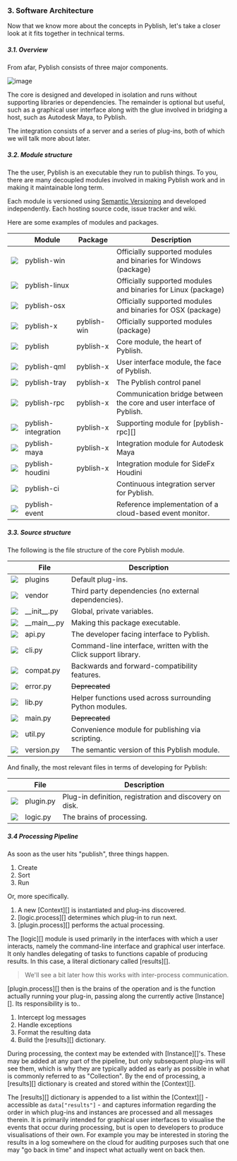 
### 3. Software Architecture

Now that we know more about the concepts in Pyblish, let's take a closer look at it fits together in technical terms.

##### 3.1. Overview

From afar, Pyblish consists of three major components.

![image](https://cloud.githubusercontent.com/assets/2152766/11087036/b66da078-884e-11e5-8568-f6a5e54382ac.png)

The core is designed and developed in isolation and runs without supporting libraries or dependencies. The remainder is optional but useful, such as a graphical user interface along with the glue involved in bridging a host, such as Autodesk Maya, to Pyblish.

The integration consists of a server and a series of plug-ins, both of which we will talk more about later.

##### 3.2. Module structure

The the user, Pyblish is an executable they run to publish things. To you, there are many decoupled modules involved in making Pyblish work and in making it maintainable long term.

Each module is versioned using [Semantic Versioning][semver] and developed independently. Each hosting source code, issue tracker and wiki.

[semver]: http://semver.org/

Here are some examples of modules and packages.

<table>
<thead>
<th></th>    <th>Module</th> <th>Package</th>    <th>Description</th>
</thead>
<tbody>

<tr>
<td><img src="https://cloud.githubusercontent.com/assets/2152766/11087037/bd4964ea-884e-11e5-928a-3e3c84f37662.png"></td>
<td><a link="https://github.com/pyblish/pyblish-win">pyblish-win</a></td>
<td></td>
<td>Officially supported modules and binaries for Windows (package)</td>
</tr>

<tr>
<td><img src="https://cloud.githubusercontent.com/assets/2152766/11087037/bd4964ea-884e-11e5-928a-3e3c84f37662.png"></td>
<td><a link="https://github.com/pyblish/pyblish-linux">pyblish-linux</a></td>
<td></td>
<td>Officially supported modules and binaries for Linux (package)</td>
</tr>

<tr>
<td><img src="https://cloud.githubusercontent.com/assets/2152766/11087037/bd4964ea-884e-11e5-928a-3e3c84f37662.png"></td>
<td><a link="https://github.com/pyblish/pyblish-osx">pyblish-osx</a></td>
<td></td>
<td>Officially supported modules and binaries for OSX (package)</td>
</tr>

<tr>
<td><img src="https://cloud.githubusercontent.com/assets/2152766/11087037/bd4964ea-884e-11e5-928a-3e3c84f37662.png"></td>
<td><a link="https://github.com/pyblish/pyblish-x">pyblish-x</a></td>
<td>pyblish-win</td>
<td>Officially supported modules (package)</td>
</tr>

<tr>
<td><img src="https://cloud.githubusercontent.com/assets/2152766/11087051/d2fb2620-884e-11e5-940a-f57c3265f8fc.png"></td>
<td><a link="https://github.com/pyblish/pyblish">pyblish</a></td>
<td>pyblish-x</td>
<td>Core module, the heart of Pyblish.</td>
</tr>

<tr>
<td><img src="https://cloud.githubusercontent.com/assets/2152766/11087051/d2fb2620-884e-11e5-940a-f57c3265f8fc.png"></td>
<td><a link="https://github.com/pyblish/pyblish-qml">pyblish-qml</a></td>
<td>pyblish-x</td>
<td>User interface module, the face of Pyblish.</td>
</tr>

<tr>
<td><img src="https://cloud.githubusercontent.com/assets/2152766/11087051/d2fb2620-884e-11e5-940a-f57c3265f8fc.png"></td>
<td><a link="https://github.com/pyblish/pyblish-tray">pyblish-tray</a></td>
<td>pyblish-x</td>
<td>The Pyblish control panel</td>
</tr>

<tr>
<td><img src="https://cloud.githubusercontent.com/assets/2152766/11087051/d2fb2620-884e-11e5-940a-f57c3265f8fc.png"></td>
<td><a link="https://github.com/pyblish/pyblish-rpc">pyblish-rpc</a></td>
<td>pyblish-x</td>
<td>Communication bridge between the core and user interface of Pyblish.</td>
</tr>

<tr>
<td><img src="https://cloud.githubusercontent.com/assets/2152766/11087051/d2fb2620-884e-11e5-940a-f57c3265f8fc.png"></td>
<td><a link="https://github.com/pyblish/pyblish-integration">pyblish-integration</a></td>
<td>pyblish-x</td>
<td>Supporting module for [pyblish-rpc][]</td>
</tr>

<tr>
<td><img src="https://cloud.githubusercontent.com/assets/2152766/11087051/d2fb2620-884e-11e5-940a-f57c3265f8fc.png"></td>
<td><a link="https://github.com/pyblish/pyblish-maya">pyblish-maya</a></td>
<td>pyblish-x</td>
<td>Integration module for Autodesk Maya</td>
</tr>

<tr>
<td><img src="https://cloud.githubusercontent.com/assets/2152766/11087051/d2fb2620-884e-11e5-940a-f57c3265f8fc.png"></td>
<td><a link="https://github.com/pyblish/pyblish-houdini">pyblish-houdini</a></td>
<td>pyblish-x</td>
<td>Integration module for SideFx Houdini</td>
</tr>

<tr>
<td><img src="https://cloud.githubusercontent.com/assets/2152766/11087051/d2fb2620-884e-11e5-940a-f57c3265f8fc.png"></td>
<td><a link="https://github.com/pyblish/pyblish-ci">pyblish-ci</a></td>
<td></td>
<td>Continuous integration server for Pyblish.</td>
</tr>

<tr>
<td><img src="https://cloud.githubusercontent.com/assets/2152766/11087051/d2fb2620-884e-11e5-940a-f57c3265f8fc.png"></td>
<td><a link="https://github.com/pyblish/pyblish-event">pyblish-event</a></td>
<td></td>
<td>Reference implementation of a cloud-based event monitor.</td>
</tr>

</tbody>
</table>

[module]: https://cloud.githubusercontent.com/assets/2152766/11087037/bd4964ea-884e-11e5-928a-3e3c84f37662.png

##### 3.3. Source structure

The following is the file structure of the core Pyblish module.

<table>
<thead>
<th></th>    <th>File</th>    <th>Description</th>
</thead>
<tbody>
<tr>
<td><img src="https://cloud.githubusercontent.com/assets/2152766/11087071/f1c6172c-884e-11e5-87b2-d2f502a01961.png"></td>
<td><a link="https://github.com/pyblish/pyblish/tree/master/pyblish/plugins">plugins</a></td>
<td>Default plug-ins.</td>
</tr>

<tr>
<td><img src="https://cloud.githubusercontent.com/assets/2152766/11087071/f1c6172c-884e-11e5-87b2-d2f502a01961.png"></td>
<td><a link="https://github.com/pyblish/pyblish/tree/master/pyblish/vendor">vendor</a></td>
<td>Third party dependencies (no external dependencies).</td>
</tr>

<tr>
<td><img src="https://cloud.githubusercontent.com/assets/2152766/11087076/fb636500-884e-11e5-836c-a78d116dd9d5.png"></td>
<td><a link="https://github.com/pyblish/pyblish/blob/master/pyblish/__init__.py">__init__.py</a></td>
<td>Global, private variables.</td>
</tr>

<tr>
<td><img src="https://cloud.githubusercontent.com/assets/2152766/11087076/fb636500-884e-11e5-836c-a78d116dd9d5.png"></td>
<td><a link="https://github.com/pyblish/pyblish/blob/master/pyblish/__main__.py">__main__.py</a></td>
<td>Making this package executable.</td>
</tr>

<tr>
<td><img src="https://cloud.githubusercontent.com/assets/2152766/11087076/fb636500-884e-11e5-836c-a78d116dd9d5.png"></td>
<td><a link="https://github.com/pyblish/pyblish/blob/master/pyblish/api.py">api.py</a></td>
<td>The developer facing interface to Pyblish.</td>
</tr>

<tr>
<td><img src="https://cloud.githubusercontent.com/assets/2152766/11087076/fb636500-884e-11e5-836c-a78d116dd9d5.png"></td>
<td><a link="https://github.com/pyblish/pyblish/blob/master/pyblish/cli.py">cli.py</a></td>
<td>Command-line interface, written with the Click support library.</td>
</tr>

<tr>
<td><img src="https://cloud.githubusercontent.com/assets/2152766/11087076/fb636500-884e-11e5-836c-a78d116dd9d5.png"></td>
<td><a link="https://github.com/pyblish/pyblish/blob/master/pyblish/compat.py">compat.py</a></td>
<td>Backwards and forward-compatibility features.</td>
</tr>

<tr>
<td><img src="https://cloud.githubusercontent.com/assets/2152766/11087076/fb636500-884e-11e5-836c-a78d116dd9d5.png"></td>
<td><a link="https://github.com/pyblish/pyblish/blob/master/pyblish/error.py">error.py</a></td>
<td><strike>Deprecated</strike></td>
</tr>

<tr>
<td><img src="https://cloud.githubusercontent.com/assets/2152766/11087076/fb636500-884e-11e5-836c-a78d116dd9d5.png"></td>
<td><a link="https://github.com/pyblish/pyblish/blob/master/pyblish/lib.py">lib.py</a></td>
<td>Helper functions used across surrounding Python modules.</td>
</tr>

<tr>
<td><img src="https://cloud.githubusercontent.com/assets/2152766/11087076/fb636500-884e-11e5-836c-a78d116dd9d5.png"></td>
<td><a link="https://github.com/pyblish/pyblish/blob/master/pyblish/main.py">main.py</a></td>
<td><strike>Deprecated</strike></td>
</tr>

<tr>
<td><img src="https://cloud.githubusercontent.com/assets/2152766/11087076/fb636500-884e-11e5-836c-a78d116dd9d5.png"></td>
<td><a link="https://github.com/pyblish/pyblish/blob/master/pyblish/util.py">util.py</a></td>
<td>Convenience module for publishing via scripting.</td>
</tr>

<tr>
<td><img src="https://cloud.githubusercontent.com/assets/2152766/11087076/fb636500-884e-11e5-836c-a78d116dd9d5.png"></td>
<td><a link="https://github.com/pyblish/pyblish/blob/master/pyblish/version.py">version.py</a></td>
<td>The semantic version of this Pyblish module.</td>
</tr>
</tbody>
</table>

And finally, the most relevant files in terms of developing for Pyblish:

<table>
<thead>
<th></th>    <th>File</th>    <th>Description</th>
</thead>
<tbody>

<tr>
<td><img src="https://cloud.githubusercontent.com/assets/2152766/11087076/fb636500-884e-11e5-836c-a78d116dd9d5.png"></td>
<td><a link="https://github.com/pyblish/pyblish/blob/master/pyblish/plugin.py">plugin.py</a></td>
<td>Plug-in definition, registration and discovery on disk.</td>
</tr>

<tr>
<td><img src="https://cloud.githubusercontent.com/assets/2152766/11087076/fb636500-884e-11e5-836c-a78d116dd9d5.png"></td>
<td><a link="https://github.com/pyblish/pyblish/blob/master/pyblish/logic.py">logic.py</a></td>
<td>The brains of processing.</td>
</tr>

</tbody>
</table>

##### 3.4 Processing Pipeline

As soon as the user hits "publish", three things happen.

1. Create
2. Sort
3. Run

Or, more specifically.

1. A new [Context][] is instantiated and plug-ins discovered.
2. [logic.process][] determines which plug-in to run next.
3. [plugin.process][] performs the actual processing.

The [logic][] module is used primarily in the interfaces with which a user interacts, namely the command-line interface and graphical user interface. It only handles delegating of tasks to functions capable of producing results. In this case, a literal dictionary called [results][].

> We'll see a bit later how this works with inter-process communication.

[plugin.process][] then is the brains of the operation and is the function actually running your plug-in, passing along the currently active [Instance][]. Its responsibility is to..

1. Intercept log messages
2. Handle exceptions
3. Format the resulting data
4. Build the [results][] dictionary.

During processing, the context may be extended with [Instance][]'s. These may be added at any part of the pipeline, but only subsequent plug-ins will see them, which is why they are typically added as early as possible in what is commonly referred to as "Collection". By the end of processing, a [results][] dictionary is created and stored within the [Context][].

The [results][] dictionary is appended to a list within the [Context][] - accessible as `data["results"]` - and captures information regarding the order in which plug-ins and instances are processed and all messages therein. It is primarily intended for graphical user interfaces to visualise the events that occur during processing, but is open to developers to produce visualisations of their own. For example you may be interested in storing the results in a log somewhere on the cloud for auditing purposes such that one may "go back in time" and inspect what actually went on back then.
